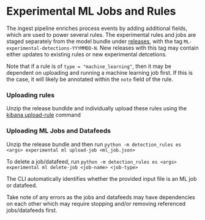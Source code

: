 # Experimental ML Jobs and Rules

The ingest pipeline enriches process events by adding additional fields, which are used to power several rules. 
The experimental rules and jobs are staged separately from the model bundle under [releases](https://github.com/elastic/detection-rules/releases), with the tag `ML-experimental-detections-YYYMMDD-N`. New releases with this tag may contain either updates to existing rules or new experimental detcetions. 

Note that if a rule is of `type = "machine_learning"`, then it may be dependent on uploading and running a machine
learning job first. If this is the case, it will likely be annotated within the `note` field of the rule.

### Uploading rules

Unzip the release bundlde and individually upload these rules using the [kibana upload-rule](../../CLI.md#uploading-rules-to-kibana) command

### Uploading ML Jobs and Datafeeds

Unzip the release bundle and then run `python -m detection_rules es <args> experimental ml upload-job <ml_job.json>`

To delete a job/datafeed, run `python -m detection_rules es <args> experimental ml delete-job <job-name> <job-type>`

The CLI automatically identifies whether the provided input file is an ML job or datafeed.

Take note of any errors as the jobs and datafeeds may have dependencies on each other which may require stopping and/or removing
referenced jobs/datafeeds first.
